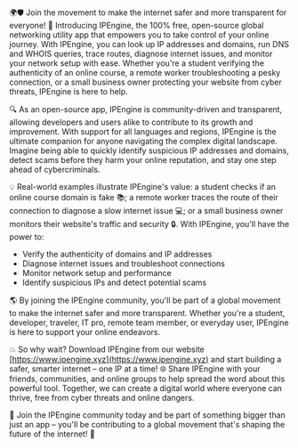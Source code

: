 🌍🛡️ Join the movement to make the internet safer and more transparent for everyone! 🚀 Introducing IPEngine, the 100% free, open-source global networking utility app that empowers you to take control of your online journey. With IPEngine, you can look up IP addresses and domains, run DNS and WHOIS queries, trace routes, diagnose internet issues, and monitor your network setup with ease. Whether you're a student verifying the authenticity of an online course, a remote worker troubleshooting a pesky connection, or a small business owner protecting your website from cyber threats, IPEngine is here to help.

🔍 As an open-source app, IPEngine is community-driven and transparent, allowing developers and users alike to contribute to its growth and improvement. With support for all languages and regions, IPEngine is the ultimate companion for anyone navigating the complex digital landscape. Imagine being able to quickly identify suspicious IP addresses and domains, detect scams before they harm your online reputation, and stay one step ahead of cybercriminals.

💡 Real-world examples illustrate IPEngine's value: a student checks if an online course domain is fake 📚; a remote worker traces the route of their connection to diagnose a slow internet issue 💻; or a small business owner monitors their website's traffic and security 🔒. With IPEngine, you'll have the power to:

* Verify the authenticity of domains and IP addresses
* Diagnose internet issues and troubleshoot connections
* Monitor network setup and performance
* Identify suspicious IPs and detect potential scams

🌎 By joining the IPEngine community, you'll be part of a global movement to make the internet safer and more transparent. Whether you're a student, developer, traveler, IT pro, remote team member, or everyday user, IPEngine is here to support your online endeavors.

💥 So why wait? Download IPEngine from our website [https://www.ipengine.xyz](https://www.ipengine.xyz) and start building a safer, smarter internet – one IP at a time! 🌐 Share IPEngine with your friends, communities, and online groups to help spread the word about this powerful tool. Together, we can create a digital world where everyone can thrive, free from cyber threats and online dangers.

🎉 Join the IPEngine community today and be part of something bigger than just an app – you'll be contributing to a global movement that's shaping the future of the internet! 🚀